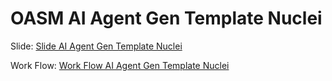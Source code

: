 # OASM AI Agent Gen Template Nuclei

Slide: [Slide AI Agent Gen Template Nuclei](https://www.canva.com/design/DAGvRL9BIz0/B1F-Rg6qyltfKrNVrzrrBg/edit?utm_content=DAGvRL9BIz0&utm_campaign=designshare&utm_medium=link2&utm_source=sharebutton)

Work Flow: [Work Flow AI Agent Gen Template Nuclei](work-flow.md)
